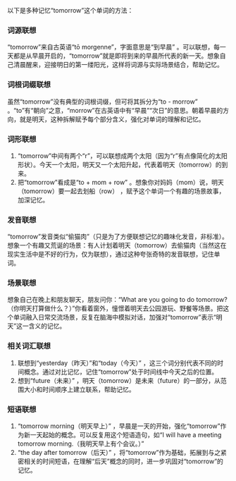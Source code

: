 以下是多种记忆“tomorrow”这个单词的方法：

### 词源联想
“tomorrow”来自古英语“tō morgenne”，字面意思是“到早晨” 。可以联想，每一天都是从早晨开启的，“tomorrow”就是即将到来的早晨所代表的新一天。想象自己清晨醒来，迎接明日的第一缕阳光，这样将词源与实际场景结合，帮助记忆。

### 词根词缀联想
虽然“tomorrow”没有典型的词根词缀，但可将其拆分为“to - morrow” 。“to”有“朝向”之意，“morrow”在古英语中有“早晨”“次日”的意思。朝着早晨的方向，就是明天，这种拆解赋予每个部分含义，强化对单词的理解和记忆。

### 词形联想
1. “tomorrow”中间有两个“r”，可以联想成两个太阳（因为“r”有点像简化的太阳形状）。今天一个太阳，明天又一个太阳升起，代表着明天（tomorrow）的到来。
2. 把“tomorrow”看成是“to + mom + row” 。想象你对妈妈（mom）说，明天（tomorrow）要一起去划船（row） ，赋予这个单词一个有趣的场景故事，加深记忆。

### 发音联想
“tomorrow”发音类似“偷猫肉”（只是为了方便联想记忆的趣味化发音，非标准）。想象一个有趣又荒诞的场景：有人计划着明天（tomorrow）去偷猫肉（当然这在现实生活中是不好的行为，仅为联想），通过这种夸张奇特的发音联想，记住单词。

### 场景联想
想象自己在晚上和朋友聊天，朋友问你：“What are you going to do tomorrow?（你明天打算做什么？）”你看着窗外，憧憬着明天去公园游玩、野餐等场景。把这个单词融入日常交流场景，反复在脑海中模拟对话，加强对“tomorrow”表示“明天”这一含义的记忆。

### 相关词汇联想
1. 联想到“yesterday（昨天）”和“today（今天）” ，这三个词分别代表不同的时间概念。通过对比记忆，记住“tomorrow”处于时间线中今天之后的位置。
2. 想到“future（未来）” ，明天（tomorrow）是未来（future）的一部分，从范围大小和时间顺序上建立联系，帮助记忆。

### 短语联想
1. “tomorrow morning（明天早上）” ，早晨是一天的开始，强化“tomorrow”作为新一天起始的概念。可以反复用这个短语造句，如“I will have a meeting tomorrow morning.（我明天早上有个会议。）”
2. “the day after tomorrow（后天）” ，将“tomorrow”作为基础，拓展到与之紧密相关的时间短语，在理解“后天”概念的同时，进一步巩固对“tomorrow”的记忆。 